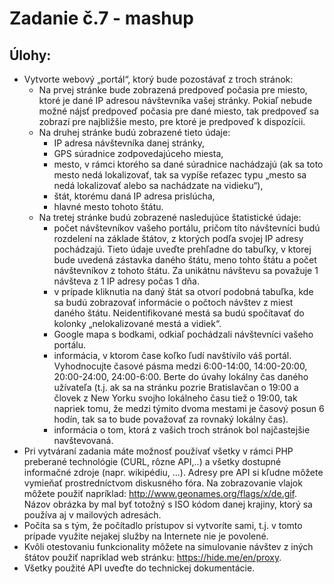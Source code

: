 # Zadanie č.7 - mashup
## Úlohy:
- Vytvorte webový „portál“, ktorý bude pozostávať z troch stránok: 
  - Na prvej stránke bude zobrazená predpoveď počasia pre miesto, ktoré je dané IP adresou návštevníka vašej stránky. Pokiaľ nebude možné nájsť predpoveď počasia pre dané miesto, tak predpoveď sa zobrazí pre najbližšie mesto, pre ktoré je predpoveď k dispozícii. 
  - Na druhej stránke budú zobrazené tieto údaje:
    - IP adresa návštevníka danej stránky, 
    - GPS súradnice zodpovedajúceho miesta, 
    - mesto, v rámci ktorého sa dané súradnice nachádzajú (ak sa toto mesto nedá lokalizovať, tak sa vypíše reťazec typu „mesto sa nedá lokalizovať alebo sa nachádzate na vidieku“), 
    - štát, ktorému daná IP adresa prislúcha, 
    - hlavné mesto tohoto štátu. 
  - Na tretej stránke budú zobrazené nasledujúce štatistické údaje:
    - počet návštevníkov vašeho portálu, pričom títo návštevníci budú rozdelení na základe štátov, z ktorých podľa svojej IP adresy pochádzajú. Tieto údaje uveďte prehľadne do tabuľky, v ktorej bude uvedená zástavka daného štátu, meno tohto štátu a počet návštevníkov z tohoto štátu. Za unikátnu návštevu sa považuje 1 návšteva z 1 IP adresy počas 1 dňa. 
    - v prípade kliknutia na daný štát sa otvorí podobná tabuľka, kde sa budú zobrazovať informácie o počtoch návštev z miest daného štátu. Neidentifikované mestá sa budú spočítavať do kolonky „nelokalizované mestá a vidiek“. 
    - Google mapa s bodkami, odkiaľ pochádzali návštevníci vašeho portálu. 
    - informácia, v ktorom čase koľko ľudí navštívilo váš portál. Vyhodnocujte časové pásma medzi 6:00-14:00, 14:00-20:00, 20:00-24:00, 24:00-6:00. Berte do úvahy lokálny čas daného užívateľa (t.j. ak sa na stránku pozrie Bratislavčan o 19:00 a človek z New Yorku svojho lokálneho času tiež o 19:00, tak napriek tomu, že medzi týmito dvoma mestami je časový posun 6 hodín, tak sa to bude považovať za rovnaký lokálny čas). 
    - informácia o tom, ktorá z vašich troch stránok bol najčastejšie navštevovaná. 
- Pri vytváraní zadania máte možnosť používať všetky v rámci PHP preberané technológie (CURL, rôzne API,..) a všetky dostupné informačné zdroje (napr. wikipédiu, ...). Adresy pre API si kľudne môžete vymieňať prostredníctvom diskusného fóra. Na zobrazovanie vlajok môžete použiť napríklad: http://www.geonames.org/flags/x/de.gif. Názov obrázka by mal byť totožný s ISO kódom danej krajiny, ktorý sa používa aj v mailových adresách. 
- Počíta sa s tým, že počítadlo prístupov si vytvoríte sami, t.j. v tomto prípade využite nejakej služby na Internete nie je povolené. 
- Kvôli otestovaniu funkcionality môžete na simulovanie návštev z iných štátov použiť napríklad web stránku: https://hide.me/en/proxy.
- Všetky použité API uveďte do technickej dokumentácie.
